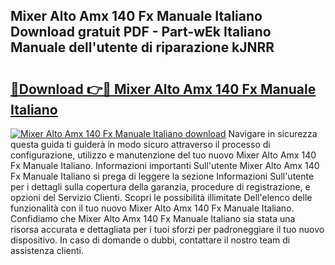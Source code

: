## Mixer Alto Amx 140 Fx Manuale Italiano Download gratuit PDF - Part-wEk Italiano Manuale dell'utente di riparazione kJNRR

# <h2><a href="http://dfgr59.blite.top/?on=Mixer+Alto+Amx+140+Fx+Manuale+Italiano">🔗Download 👉🔴 Mixer Alto Amx 140 Fx Manuale Italiano</a></h2>

[![Mixer Alto Amx 140 Fx Manuale Italiano download](https://i.imgur.com/lujVjoI.png)](http://dfgr59.blite.top/?on=Mixer+Alto+Amx+140+Fx+Manuale+Italiano)
Navigare in sicurezza questa guida ti guiderà in modo sicuro attraverso il processo di configurazione, utilizzo e manutenzione del tuo nuovo Mixer Alto Amx 140 Fx Manuale Italiano. Informazioni importanti Sull'utente Mixer Alto Amx 140 Fx Manuale Italiano si prega di leggere la sezione Informazioni Sull'utente per i dettagli sulla copertura della garanzia, procedure di registrazione, e opzioni del Servizio Clienti. Scopri le possibilità illimitate Dell'elenco delle funzionalità con il tuo nuovo Mixer Alto Amx 140 Fx Manuale Italiano. Confidiamo che Mixer Alto Amx 140 Fx Manuale Italiano sia stata una risorsa accurata e dettagliata per i tuoi sforzi per padroneggiare il tuo nuovo dispositivo. In caso di domande o dubbi, contattare il nostro team di assistenza clienti.
